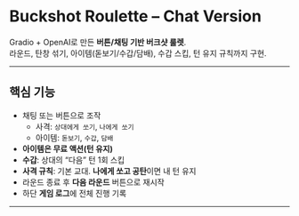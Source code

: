 # Buckshot Roulette – Chat Version

Gradio + OpenAI로 만든 **버튼/채팅 기반 버크샷 룰렛**.  
라운드, 탄창 섞기, 아이템(돋보기/수갑/담배), 수갑 스킵, 턴 유지 규칙까지 구현.

---

## 핵심 기능
- 채팅 또는 버튼으로 조작
  - 사격: `상대에게 쏘기`, `나에게 쏘기`
  - 아이템: `돋보기`, `수갑`, `담배`
- **아이템은 무료 액션(턴 유지)**
- **수갑**: 상대의 “다음” 턴 1회 스킵
- **사격 규칙**: 기본 교대. **나에게 쏘고 공탄**이면 내 턴 유지
- 라운드 종료 후 **다음 라운드** 버튼으로 재시작
- 하단 **게임 로그**에 전체 진행 기록

---
